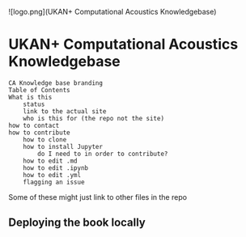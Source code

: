 ![logo.png](UKAN+ Computational Acoustics Knowledgebase)

# UKAN+ Computational Acoustics Knowledgebase

    CA Knowledge base branding
    Table of Contents
    What is this
        status
        link to the actual site
        who is this for (the repo not the site)
    how to contact
    how to contribute
        how to clone
        how to install Jupyter
            do I need to in order to contribute?
        how to edit .md
        how to edit .ipynb
        how to edit .yml
        flagging an issue

Some of these might just link to other files in the repo

## Deploying the book locally
